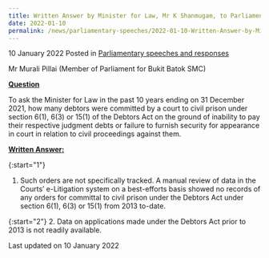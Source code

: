 ```yaml
---
title: Written Answer by Minister for Law, Mr K Shanmugam, to Parliamentary Question on Number of Debtors Committed by Court to Civil Prison under Section 6(1), 6(3) or 15(1) of Debtors Act in Past 10 Years
date: 2022-01-10
permalink: /news/parliamentary-speeches/2022-01-10-Written-Answer-by-Minister-for-Law-Mr-K-Shanmugam-to-PQ-on-Number-of-Debtors-Committed-by-Court-to-Civil-Prison-under-Section-6-1-6-3-or-15-1-of-Debtors-Act-in-Past-10-Years
---
```


10 January 2022 Posted in [Parliamentary speeches and responses](/news/parliamentary-speeches)

Mr Murali Pillai (Member of Parliament for Bukit Batok SMC) 
  
**<b><u>Question</u></b>**  

To ask the Minister for Law in the past 10 years ending on 31 December 2021, how many debtors were committed by a court to civil prison under section 6(1), 6(3) or 15(1) of the Debtors Act on the ground of inability to pay their respective judgment debts or failure to furnish security for appearance in court in relation to civil proceedings against them.

**<b><u>Written Answer:</u></b>**  

{:start="1"}
1.	Such orders are not specifically tracked. A manual review of data in the Courts’ e-Litigation system on a best-efforts basis showed no records of any orders for committal to civil prison under the Debtors Act under section 6(1), 6(3) or 15(1) from 2013 to-date.

{:start="2"}
2.	Data on applications made under the Debtors Act prior to 2013 is not readily available.


<p class="right-side-updated">Last updated on 10 January 2022</p>
